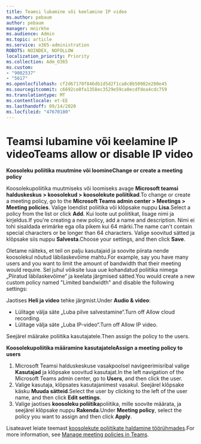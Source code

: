 ```yaml
---
title: Teamsi lubamine või keelamine IP video
ms.author: pebaum
author: pebaum
manager: mnirkhe
ms.audience: Admin
ms.topic: article
ms.service: o365-administration
ROBOTS: NOINDEX, NOFOLLOW
localization_priority: Priority
ms.collection: Adm_O365
ms.custom:
- "9002537"
- "5617"
ms.openlocfilehash: cf2d67170f846db1d5d2f1ca8c8b50902e200e45
ms.sourcegitcommit: c6692ce0fa1358ec3529e59ca0ecdfdea4cdc759
ms.translationtype: MT
ms.contentlocale: et-EE
ms.lasthandoff: 09/14/2020
ms.locfileid: "47670180"
---
```

# <a name="teams-allow-or-disable-ip-video"></a><span data-ttu-id="e334b-102">Teamsi lubamine või keelamine IP video</span><span class="sxs-lookup"><span data-stu-id="e334b-102">Teams allow or disable IP video</span></span>

<span data-ttu-id="e334b-103">**Koosoleku poliitika muutmine või loomine**</span><span class="sxs-lookup"><span data-stu-id="e334b-103">**Change or create a meeting policy**</span></span>

<span data-ttu-id="e334b-104">Koosolekupoliitika muutmiseks või loomiseks avage **Microsoft teamsi halduskeskus > koosolekud > koosolekute poliitikad**.</span><span class="sxs-lookup"><span data-stu-id="e334b-104">To change or create a meeting policy, go to the **Microsoft Teams admin center > Meetings > Meeting policies**.</span></span> <span data-ttu-id="e334b-105">Valige loendist poliitika või klõpsake nuppu **Lisa**.</span><span class="sxs-lookup"><span data-stu-id="e334b-105">Select a policy from the list or click **Add**.</span></span> <span data-ttu-id="e334b-106">Kui loote uut poliitikat, lisage nimi ja kirjeldus.</span><span class="sxs-lookup"><span data-stu-id="e334b-106">If you're creating a new policy, add a name and description.</span></span> <span data-ttu-id="e334b-107">Nimi ei tohi sisaldada erimärke ega olla pikem kui 64 märki.</span><span class="sxs-lookup"><span data-stu-id="e334b-107">The name can't contain special characters or be longer than 64 characters.</span></span> <span data-ttu-id="e334b-108">Valige soovitud sätted ja klõpsake siis nuppu **Salvesta**.</span><span class="sxs-lookup"><span data-stu-id="e334b-108">Choose your settings, and then click **Save**.</span></span>

<span data-ttu-id="e334b-109">Oletame näiteks, et teil on palju kasutajaid ja soovite piirata nende koosolekul nõutud läbilaskevõime mahtu.</span><span class="sxs-lookup"><span data-stu-id="e334b-109">For example, say you have many users and you want to limit the amount of bandwidth that their meeting would require.</span></span> <span data-ttu-id="e334b-110">Sel juhul võiksite luua uue kohandatud poliitika nimega „Piiratud läbilaskevõime“ ja keelata järgmised sätted.</span><span class="sxs-lookup"><span data-stu-id="e334b-110">You would create a new custom policy named "Limited bandwidth" and disable the following settings:</span></span>

<span data-ttu-id="e334b-111">Jaotises **Heli ja video** tehke järgmist.</span><span class="sxs-lookup"><span data-stu-id="e334b-111">Under **Audio & video**:</span></span>

- <span data-ttu-id="e334b-112">Lülitage välja säte „Luba pilve salvestamine“.</span><span class="sxs-lookup"><span data-stu-id="e334b-112">Turn off Allow cloud recording.</span></span>
- <span data-ttu-id="e334b-113">Lülitage välja säte „Luba IP-video“.</span><span class="sxs-lookup"><span data-stu-id="e334b-113">Turn off Allow IP video.</span></span>

<span data-ttu-id="e334b-114">Seejärel määrake poliitika kasutajatele.</span><span class="sxs-lookup"><span data-stu-id="e334b-114">Then assign the policy to the users.</span></span>

<span data-ttu-id="e334b-115">**Koosolekupoliitika määramine kasutajatele**</span><span class="sxs-lookup"><span data-stu-id="e334b-115">**Assign a meeting policy to users**</span></span>

1. <span data-ttu-id="e334b-116">Microsoft Teamsi halduskeskuse vasakpoolsel navigeerimisribal valige **Kasutajad** ja klõpsake soovitud kasutajat.</span><span class="sxs-lookup"><span data-stu-id="e334b-116">In the left navigation of the Microsoft Teams admin center, go to **Users**, and then click the user.</span></span>
2. <span data-ttu-id="e334b-117">Valige kasutaja, klõpsates kasutajanimest vasakul. Seejärel klõpsake käsku **Muuda sätteid**.</span><span class="sxs-lookup"><span data-stu-id="e334b-117">Select the user by clicking to the left of the user name, and then click **Edit settings**.</span></span>
3. <span data-ttu-id="e334b-118">Valige jaotises **koosoleku poliitika**poliitika, mille soovite määrata, ja seejärel klõpsake nuppu **Rakenda**.</span><span class="sxs-lookup"><span data-stu-id="e334b-118">Under **Meeting policy**, select the policy you want to assign and then click **Apply**.</span></span>

<span data-ttu-id="e334b-119">Lisateavet leiate teemast [koosolekute poliitikate haldamine töörühmades](https://docs.microsoft.com/microsoftteams/meeting-policies-in-teams).</span><span class="sxs-lookup"><span data-stu-id="e334b-119">For more information, see [Manage meeting policies in Teams](https://docs.microsoft.com/microsoftteams/meeting-policies-in-teams).</span></span>
